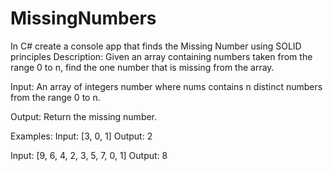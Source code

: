 # MissingNumbers

In C# create a console app that finds the Missing Number using SOLID principles
Description: Given an array containing numbers taken from the range 0 to n, find the one number that is missing from the array.

Input:
An array of integers number where nums contains n distinct numbers from the range 0 to n.

Output:
Return the missing number.

Examples:
Input: [3, 0, 1]
Output: 2

Input: [9, 6, 4, 2, 3, 5, 7, 0, 1]
Output: 8